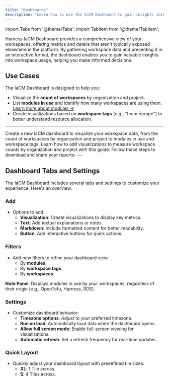 ```yaml
---
title: "Dashboards"
description: "Learn how to use the IaCM Dashboard to gain insights into workspace usage, visualize data, and customize your dashboard for better decision-making."
---
```


import Tabs from '@theme/Tabs';
import TabItem from '@theme/TabItem';

Harness IaCM Dashboard provides a comprehensive view of your workspaces, offering metrics and details that aren't typically exposed elsewhere in the platform. By gathering workspace data and presenting it in an interactive format, the dashboard enables you to gain valuable insights into workspace usage, helping you make informed decisions.

## Use Cases
The IaCM Dashboard is designed to help you:

- Visualize the **count of workspaces** by organization and project.
- List **modules in use** and identify how many workspaces are using them. [Learn more about modules →](/docs/infra-as-code-management/modules/overview)
- Create visualizations based on **workspace tags** (e.g., "team:europe") to better understand resource allocation.
---

<Tabs>
<TabItem value="Create a Dashboard">
Create a new IaCM dashboard to visualize your workspace data, from the count of workspaces by organization and project to modules in use and workspace tags.
<DocVideo src="https://app.tango.us/app/embed/a3d70367-96a8-4047-865d-05084dedb47b?skipCover=false&defaultListView=false&skipBranding=false&makeViewOnly=true&hideAuthorAndDetails=true" title="Add Dashboards in Harness" />
</TabItem>
<TabItem value="Add Visualizations">
Learn how to add visualizations to measure workspace counts by organization and project with this guide:

<DocVideo src="https://app.tango.us/app/embed/1072b10f-b9a9-45f8-b83f-c42884300cc3?skipCover=false&defaultListView=false&skipBranding=false&makeViewOnly=true&hideAuthorAndDetails=true" title="Add Visualization in IaCM Dashboard" />
</TabItem>
<TabItem value="Download Reports">
Follow these steps to download and share your reports:

<DocVideo src="https://app.tango.us/app/embed/bc2589cb-951a-43ae-b570-6ed205bdd3f3?skipCover=false&defaultListView=false&skipBranding=false&makeViewOnly=true&hideAuthorAndDetails=true" title="Download Workspace Dashboard Reports" />
</TabItem>
</Tabs>
---

## Dashboard Tabs and Settings
The IaCM Dashboard includes several tabs and settings to customize your experience. Here's an overview:

### Add
- Options to add:
  - **Visualization**: Create visualizations to display key metrics.
  - **Text**: Add textual explanations or notes.
  - **Markdown**: Include formatted content for better readability.
  - **Button**: Add interactive buttons for quick actions.

### Filters
- Add new filters to refine your dashboard view:
  - By **modules**.
  - By **workspace tags**.
  - By **workspaces**.

**Note Panel**: Displays modules in use by your workspaces, regardless of their origin (e.g., OpenTofu, Harness, RDS).

### Settings
- Customize dashboard behavior:
  - **Timezone options**: Adjust to your preferred timezone.
  - **Run on load**: Automatically load data when the dashboard opens.
  - **Allow full screen mode**: Enable full-screen viewing for visualizations.
  - **Automatic refresh**: Set a refresh frequency for real-time updates.

### Quick Layout
- Quickly adjust your dashboard layout with predefined tile sizes:
  - **XL**: 1 Tile across.
  - **S**: 4 Tiles across.